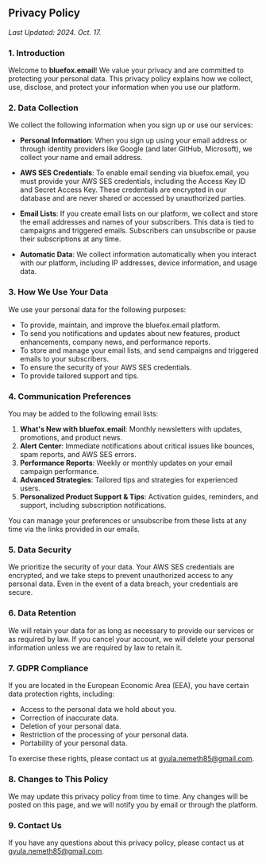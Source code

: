 ## Privacy Policy

_Last Updated: 2024. Oct. 17._

### 1. Introduction

Welcome to **bluefox.email**! We value your privacy and are committed to protecting your personal data. This privacy policy explains how we collect, use, disclose, and protect your information when you use our platform.

### 2. Data Collection

We collect the following information when you sign up or use our services:

- **Personal Information**: When you sign up using your email address or through identity providers like Google (and later GitHub, Microsoft), we collect your name and email address.
  
- **AWS SES Credentials**: To enable email sending via bluefox.email, you must provide your AWS SES credentials, including the Access Key ID and Secret Access Key. These credentials are encrypted in our database and are never shared or accessed by unauthorized parties.

- **Email Lists**: If you create email lists on our platform, we collect and store the email addresses and names of your subscribers. This data is tied to campaigns and triggered emails. Subscribers can unsubscribe or pause their subscriptions at any time.

- **Automatic Data**: We collect information automatically when you interact with our platform, including IP addresses, device information, and usage data.

### 3. How We Use Your Data

We use your personal data for the following purposes:

- To provide, maintain, and improve the bluefox.email platform.
- To send you notifications and updates about new features, product enhancements, company news, and performance reports.
- To store and manage your email lists, and send campaigns and triggered emails to your subscribers.
- To ensure the security of your AWS SES credentials.
- To provide tailored support and tips.

### 4. Communication Preferences

You may be added to the following email lists:

1. **What's New with bluefox.email**: Monthly newsletters with updates, promotions, and product news.
2. **Alert Center**: Immediate notifications about critical issues like bounces, spam reports, and AWS SES errors.
3. **Performance Reports**: Weekly or monthly updates on your email campaign performance.
4. **Advanced Strategies**: Tailored tips and strategies for experienced users.
5. **Personalized Product Support & Tips**: Activation guides, reminders, and support, including subscription notifications.

You can manage your preferences or unsubscribe from these lists at any time via the links provided in our emails.

### 5. Data Security

We prioritize the security of your data. Your AWS SES credentials are encrypted, and we take steps to prevent unauthorized access to any personal data. Even in the event of a data breach, your credentials are secure.

### 6. Data Retention

We will retain your data for as long as necessary to provide our services or as required by law. If you cancel your account, we will delete your personal information unless we are required by law to retain it.

### 7. GDPR Compliance

If you are located in the European Economic Area (EEA), you have certain data protection rights, including:

- Access to the personal data we hold about you.
- Correction of inaccurate data.
- Deletion of your personal data.
- Restriction of the processing of your personal data.
- Portability of your personal data.

To exercise these rights, please contact us at gyula.nemeth85@gmail.com.

### 8. Changes to This Policy

We may update this privacy policy from time to time. Any changes will be posted on this page, and we will notify you by email or through the platform.

### 9. Contact Us

If you have any questions about this privacy policy, please contact us at gyula.nemeth85@gmail.com.
